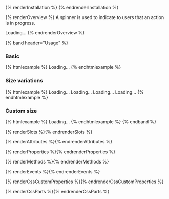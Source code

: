 {% renderInstallation %} {% endrenderInstallation %}

{% renderOverview %}
  A spinner is used to indicate to users that an action is in progress.

  <pf-spinner>Loading...</pf-spinner>
{% endrenderOverview %}

{% band header="Usage" %}
  ### Basic
  {% htmlexample %}
  <pf-spinner>Loading...</pf-spinner>
  {% endhtmlexample %}
  ### Size variations
  {% htmlexample %}
  <pf-spinner size="sm">Loading...</pf-spinner>
  <pf-spinner size="md">Loading...</pf-spinner>
  <pf-spinner size="lg">Loading...</pf-spinner>
  <pf-spinner size="xl">Loading...</pf-spinner>
  {% endhtmlexample %}

  ### Custom size
  {% htmlexample %}
  <pf-spinner diameter="80px">Loading...</pf-spinner>
  {% endhtmlexample %}
{% endband %}

{% renderSlots %}{% endrenderSlots %}

{% renderAttributes %}{% endrenderAttributes %}

{% renderProperties %}{% endrenderProperties %}

{% renderMethods %}{% endrenderMethods %}

{% renderEvents %}{% endrenderEvents %}

{% renderCssCustomProperties %}{% endrenderCssCustomProperties %}

{% renderCssParts %}{% endrenderCssParts %}

